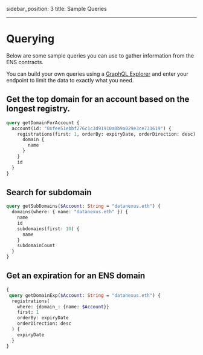 sidebar_position: 3
title: Sample Queries

---

# Querying

Below are some sample queries you can use to gather information from the ENS contracts.

You can build your own queries using a [GraphQL Explorer](https://graphiql-online.com/graphiql) and enter your endpoint to limit the data to exactly what you need.

## Get the top domain for an account based on the longest registry.

```graphql
query getDomainForAccount {
  account(id: "0xfee51ebbf276c1c3d91910a0b9a029e3ce731619") {
    registrations(first: 1, orderBy: expiryDate, orderDirection: desc) {
      domain {
        name
      }
    }
    id
  }
}
```

## Search for subdomain

```graphql
query getSubDomains($Account: String = "datanexus.eth") {
  domains(where: { name: "datanexus.eth" }) {
    name
    id
    subdomains(first: 10) {
      name
    }
    subdomainCount
  }
}
```

## Get an expiration for an ENS domain

```graphql
{
 query getDomainExp($Account: String = "datanexus.eth") {
  registrations(
    where: {domain_: {name: $Account}}
    first: 1
    orderBy: expiryDate
    orderDirection: desc
  ) {
    expiryDate
  }
}
```
